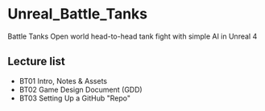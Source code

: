 # Unreal_Battle_Tanks
Battle Tanks Open world head-to-head tank fight with simple AI in Unreal 4

## Lecture list
 * BT01 Intro, Notes & Assets
 * BT02 Game Design Document (GDD)
 * BT03 Setting Up a GitHub "Repo"